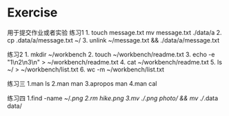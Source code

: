 # Exercise
用于提交作业或者实验
练习1
1.
touch message.txt
mv message.txt ./data/a
2.
cp .data/a/message.txt ~/
3.
unlink ~/message.txt && ./data/a/message.txt

练习2
1.
mkdir ~/workbench
2.
touch ~/workbench/readme.txt
3.
echo -e "1\n2\n3\n" > ~/workbench/readme.txt
4.
cat ~/workbench/readme.txt
5.
ls ~/ > ~/workbench/list.txt
6.
wc -m ~/workbench/list.txt

练习三
1.man ls
2.man man
3.apropos man
4.man cal

练习四
1.find -name ~/*.png
2.rm  *hike.png
3.mv ./*.png photo/ && mv ./*.data data/
